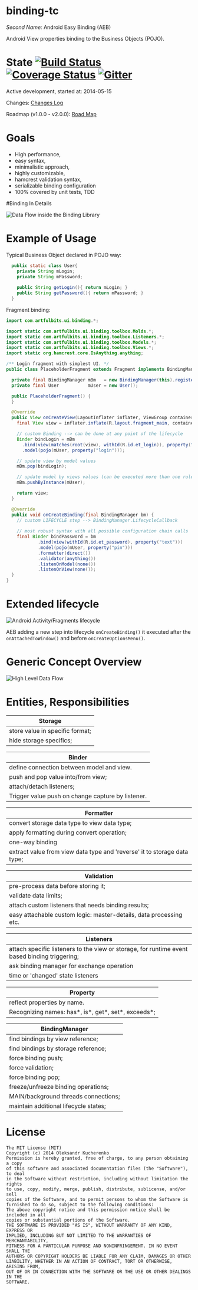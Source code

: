 # binding-tc

*Second Name:* Android Easy Binding (AEB)

Android View properties binding to the Business Objects (POJO). 

# State [![Build Status](https://secure.travis-ci.org/OleksandrKucherenko/binding-tc.png?branch=master)](https://travis-ci.org/OleksandrKucherenko/binding-tc) [![Coverage Status](https://coveralls.io/repos/OleksandrKucherenko/binding-tc/badge.svg?branch=master&service=github)](https://coveralls.io/github/OleksandrKucherenko/binding-tc?branch=master) [![Gitter](https://badges.gitter.im/Join%20Chat.svg)](https://gitter.im/OleksandrKucherenko/binding-tc?utm_source=badge&utm_medium=badge&utm_campaign=pr-badge)

Active development, started at: 2014-05-15

Changes: [Changes Log](_documentation/changes.md)

Roadmap (v1.0.0 - v2.0.0): [Road Map](_documentation/roadmap.md)

# Goals
* High performance, 
* easy syntax, 
* minimalistic approach, 
* highly customizable,
* hamcrest validation syntax,
* serializable binding configuration
* 100% covered by unit tests, TDD

#Binding In Details

![Data Flow inside the Binding Library](_documentation/images/binding-architecture-flow.png)

# Example of Usage
Typical Business Object declared in POJO way:

```java
  public static class User{
    private String mLogin;
    private String mPassword;
  
    public String getLogin(){ return mLogin; }
    public String getPassword(){ return mPassword; }
  }
```
Fragment binding:

```java
import com.artfulbits.ui.binding.*;

import static com.artfulbits.ui.binding.toolbox.Molds.*;
import static com.artfulbits.ui.binding.toolbox.Listeners.*;
import static com.artfulbits.ui.binding.toolbox.Models.*;
import static com.artfulbits.ui.binding.toolbox.Views.*;
import static org.hamcrest.core.IsAnything.anything;

/** Login fragment with simplest UI. */
public class PlaceholderFragment extends Fragment implements BindingManager.LifecycleCallback {

  private final BindingManager mBm   = new BindingManager(this).register(this);
  private final User           mUser = new User();

  public PlaceholderFragment() {
  }

  @Override
  public View onCreateView(LayoutInflater inflater, ViewGroup container, Bundle savedInstanceState) {
    final View view = inflater.inflate(R.layout.fragment_main, container, false);

    // custom Binding --> can be done at any point of the lifecycle
    Binder bindLogin = mBm
      .bind(view(matches(root(view), withId(R.id.et_login)), property("text")))
      .model(pojo(mUser, property("login")));

    // update view by model values
    mBm.pop(bindLogin);

    // update model by views values (can be executed more than one rule!)
    mBm.pushByInstance(mUser);

    return view;
  }

  @Override
  public void onCreateBinding(final BindingManager bm) {
    // custom LIFECYCLE step --> BindingManager.LifecycleCallback 
    
    // most robust syntax with all possible configuration chain calls
    final Binder bindPassword = bm
            .bind(view(withId(R.id.et_password), property("text")))
            .model(pojo(mUser, property("pin")))
            .formatter(direct())
            .validator(anything())
            .listenOnModel(none())
            .listenOnView(none());
  }
}
``` 

# Extended lifecycle

![Android Activity/Fragments lifecycle][1]

AEB adding a new step into lifecycle ```onCreateBinding()``` it executed after the ```onAttachedToWindow()``` and before ```onCreateOptionsMenu()```.
 
# Generic Concept Overview

![High Level Data Flow](_documentation/images/binding-overview-data-flow.png)

# Entities, Responsibilities

| Storage |
|---------------------------------|
| store value in specific format; |
| hide storage specifics; |

| Binder |
|---------------------------------------------------|
| define connection between model and view. |
| push and pop value into/from view; |
| attach/detach listeners; |
| Trigger value push on change capture by listener. |

| Formatter |
|----------------------------------------------------------------------------|
| convert storage data type to view data type; |
| apply formatting during convert operation; |
| one-way binding |
| extract value from view data type and \'reverse\' it to storage data type; |

| Validation |
|--------------------------------------------------------------------|
| pre-process data before storing it; |
| validate data limits; |
| attach custom listeners that needs binding results; |
| easy attachable custom logic: master-details, data processing etc. |

| Listeners |
|-----------------------------------------------------------------------------------------------|
| attach specific listeners to the view or storage, for runtime event based binding triggering; |
| ask binding manager for exchange operation |
| time or 'changed' state listeners |

| Property |
|----------------------------------------------------------|
| reflect properties by name. |
| Recognizing names: has\*, is\*, get\*, set\*, exceeds\*; |

| BindingManager |
|----------------------------------------|
| find bindings by view reference; |
| find bindings by storage reference;  |
| force binding push; |
| force validation; |
| force binding pop; |
| freeze/unfreeze binding operations; |
| MAIN/background threads connections; |
| maintain additional lifecycle states; |

# License

    The MIT License (MIT)
    Copyright (c) 2014 Oleksandr Kucherenko
    Permission is hereby granted, free of charge, to any person obtaining a copy
    of this software and associated documentation files (the "Software"), to deal
    in the Software without restriction, including without limitation the rights
    to use, copy, modify, merge, publish, distribute, sublicense, and/or sell
    copies of the Software, and to permit persons to whom the Software is
    furnished to do so, subject to the following conditions:
    The above copyright notice and this permission notice shall be included in all
    copies or substantial portions of the Software.
    THE SOFTWARE IS PROVIDED "AS IS", WITHOUT WARRANTY OF ANY KIND, EXPRESS OR
    IMPLIED, INCLUDING BUT NOT LIMITED TO THE WARRANTIES OF MERCHANTABILITY,
    FITNESS FOR A PARTICULAR PURPOSE AND NONINFRINGEMENT. IN NO EVENT SHALL THE
    AUTHORS OR COPYRIGHT HOLDERS BE LIABLE FOR ANY CLAIM, DAMAGES OR OTHER
    LIABILITY, WHETHER IN AN ACTION OF CONTRACT, TORT OR OTHERWISE, ARISING FROM,
    OUT OF OR IN CONNECTION WITH THE SOFTWARE OR THE USE OR OTHER DEALINGS IN THE
    SOFTWARE.


[1]: https://raw.githubusercontent.com/xxv/android-lifecycle/master/complete_android_fragment_lifecycle.png
[2]: http://evendanan.net/robolectric/unit-test/2015/04/09/migrating-to-robolectric-v3/
